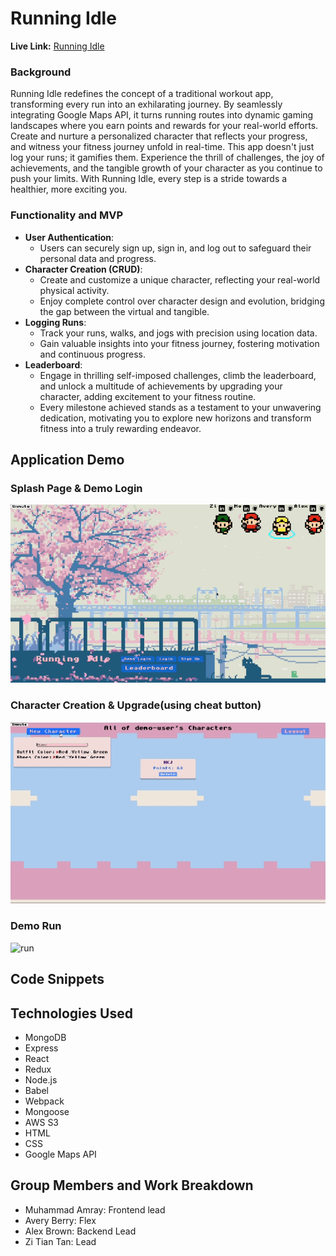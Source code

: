 # Running Idle

**Live Link:** [Running Idle](https://running-idle.onrender.com)

### Background

Running Idle redefines the concept of a traditional workout app, transforming every run into an exhilarating journey. By seamlessly integrating Google Maps API, it turns running routes into dynamic gaming landscapes where you earn points and rewards for your real-world efforts. Create and nurture a personalized character that reflects your progress, and witness your fitness journey unfold in real-time. This app doesn't just log your runs; it gamifies them. Experience the thrill of challenges, the joy of achievements, and the tangible growth of your character as you continue to push your limits. With Running Idle, every step is a stride towards a healthier, more exciting you.

### Functionality and MVP

- **User Authentication**:
  - Users can securely sign up, sign in, and log out to safeguard their personal data and progress.
- **Character Creation (CRUD)**:
  - Create and customize a unique character, reflecting your real-world physical activity.
  - Enjoy complete control over character design and evolution, bridging the gap between the virtual and tangible.
- **Logging Runs**:
  - Track your runs, walks, and jogs with precision using location data.
  - Gain valuable insights into your fitness journey, fostering motivation and continuous progress.
- **Leaderboard**:
  - Engage in thrilling self-imposed challenges, climb the leaderboard, and unlock a multitude of achievements by upgrading your character, adding excitement to your fitness routine.
  - Every milestone achieved stands as a testament to your unwavering dedication, motivating you to explore new horizons and transform fitness into a truly rewarding endeavor.

## Application Demo

### Splash Page & Demo Login
![Demo Login](frontend/public/assets/readmeimages/demologin.gif)

### Character Creation & Upgrade(using cheat button)
![character](frontend/public/assets/readmeimages/character.gif)

### Demo Run
![run](frontend/public/assets/readmeimages/run.gif)

## Code Snippets

## Technologies Used

- MongoDB
- Express
- React
- Redux
- Node.js
- Babel
- Webpack
- Mongoose
- AWS S3
- HTML
- CSS
- Google Maps API

## Group Members and Work Breakdown

- Muhammad Amray: Frontend lead
- Avery Berry: Flex
- Alex Brown: Backend Lead
- Zi Tian Tan: Lead